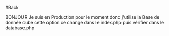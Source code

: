 #Back

BONJOUR Je suis en Production pour le moment donc j'utilise la Base de donnée cube
cette option ce change dans le index.php puis vérifier dans le database.php
